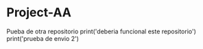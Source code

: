 # Project-AA
Pueba de otra repositorio
print('deberia funcional este repositorio')
print('prueba de envio 2')
